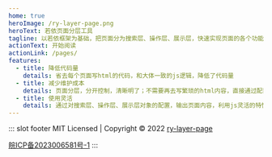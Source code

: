 ```yaml
---
home: true
heroImage: /ry-layer-page.png
heroText: 若依页面分层工具
tagline: 以若依框架为基础，把页面分为搜索层、操作层、展示层，快速实现页面的各个功能
actionText: 开始阅读
actionLink: /pages/
features:
  - title: 降低代码量
    details: 省去每个页面写html的代码，和大体一致的js逻辑，降低了代码量
  - title: 减少维护成本
    details: 页面分层，分开控制，清晰明了；不需要再去写繁琐的html内容，直接通过配置来控制各层的内容和交互
  - title: 使用灵活
    details: 通过对搜索层、操作层、展示层对象的配置，输出页面内容，利用js灵活的特性，在各层之间运用，做到一处声明多处使用
---
```


::: slot footer
MIT Licensed | Copyright © 2022 [ry-layer-page](https://github.com/lakei-edward/ry-layer-page)

<a href="https://beian.miit.gov.cn/" target="_blank">皖ICP备2023006581号-1</a>
:::
